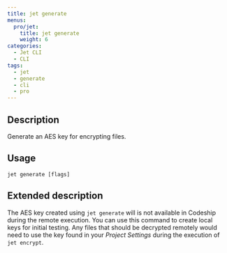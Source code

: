 ```yaml
---
title: jet generate
menus:
  pro/jet:
    title: jet generate
    weight: 6
categories:
  - Jet CLI
  - CLI
tags:
  - jet
  - generate
  - cli
  - pro
---
```


## Description
Generate an AES key for encrypting files.

## Usage

```
jet generate [flags]
```

## Extended description
The AES key created using `jet generate` will is not available in Codeship during the remote execution. You can use this command to create local keys for initial testing. Any files that should be decrypted remotely would need to use the key found in your _Project Settings_ during the execution of `jet encrypt`.
